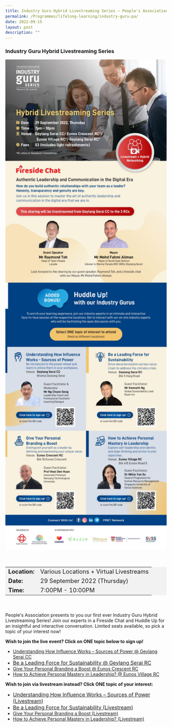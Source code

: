 ```yaml
---
title: Industry Guru Hybrid Livestreaming Series — People's Association
permalink: /Programmes/lifelong-learning/industry-guru-pa/
date: 2022-09-15
layout: post
description: ""
---
```

###  Industry Guru Hybrid Livestreaming Series ###

<img
src="/images/Programmes%20(September%202022)/Hybrid_Livestreaming_Series.jpg" style="width:600px; height:auto">

<div style="padding:20px 0 20px 0">
	<table  style="font-size:130%; background-color:#f2f2f2">
		<tbody>
			<tr>
				 <td><b>Location:</b></td><td>Various Locations + Virtual Livestreams</td>
			</tr>
			<tr>
			 <td><b>Date:</b></td><td>29 September 2022 (Thursday)</td>
			</tr>
			<tr>
				<td> <b>Time:</b> </td><td>7:00PM - 10:00PM</td>
			</tr>
		</tbody>
	</table>
</div>

<div>
	<p>
People's Association presents to you our first ever Industry Guru Hybrid Livestreaming Series!
Join our experts in a Fireside Chat and Huddle Up for an insightful and interactive conversation. 
Limited seats available, so pick a topic of your interest now!
	</p>
	<p><b>Wish to join the live event? Click on ONE topic below to sign up!</b></p>
<div>
<ul>
	<li><a href="https://www.onepa.gov.sg/courses/C026963510" style="font-size:14px">Understanding How Influence Works – Sources of Power @ Geylang Serai CC</a></li>
	<li><a href="https://www.onepa.gov.sg/courses/C026963624" style="font-size:16px">Be a Leading Force for Sustainability @ Geylang Serai RC</a></li>
	<li><a href="https://www.onepa.gov.sg/courses/C026963697">Give Your Personal Branding a Boost @ Eunos Crescent RC</a></li>
	<li><a href="https://www.onepa.gov.sg/courses/C026963570">How to Achieve Personal Mastery in Leadership? @ Eunos Village RC</a></li>
	</div>
	
<p>
		<b>Wish to join via livestream instead? Click ONE topic of your interest:</b>
</p>

<ul>
	<li><a href="https://www.onepa.gov.sg/courses/C026963510" style="font-size:16px">Understanding How Influence Works – Sources of Power (Livestream)</a></li>
	<li><a href="https://www.onepa.gov.sg/courses/C026963624" style="font-size:16px">Be a Leading Force for Sustainability (Livestream)</a></li>
	<li><a href="https://www.onepa.gov.sg/courses/C026963697">Give Your Personal Branding a Boost (Livestream)</a></li>
	<li><a href="https://www.onepa.gov.sg/courses/C026963570">How to Achieve Personal Mastery in Leadership? (Livestream)</a></li>
